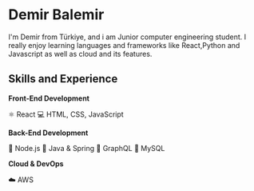 # Demir Balemir
I'm Demir from Türkiye, and i am Junior computer engineering student. I really enjoy learning languages and frameworks like React,Python and Javascript as well as cloud and its features.


## Skills and Experience

**Front-End Development**

⚛ React
💻 HTML, CSS, JavaScript

**Back-End Development**

🚀 Node.js
🚀 Java & Spring
🚀 GraphQL
🚀 MySQL

**Cloud & DevOps**

☁️ AWS

<!--
**DemirBalemir/DemirBalemir** is a ✨ _special_ ✨ repository because its `README.md` (this file) appears on your GitHub profile.

Here are some ideas to get you started:

- 🔭 I’m currently working on ...
- 🌱 I’m currently learning ...
- 👯 I’m looking to collaborate on ...
- 🤔 I’m looking for help with ...
- 💬 Ask me about ...
- 📫 How to reach me: ...
- 😄 Pronouns: ...
- ⚡ Fun fact: ...
-->
